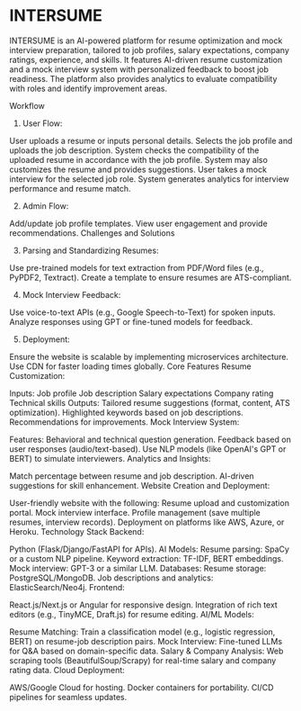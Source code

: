 # INTERSUME
INTERSUME is an AI-powered platform for resume optimization and mock interview preparation, tailored to job profiles, salary expectations, company ratings, experience, and skills. It features AI-driven resume customization and a mock interview system with personalized feedback to boost job readiness. The platform also provides analytics to evaluate compatibility with roles and identify improvement areas.

Workflow

1. User Flow:

User uploads a resume or inputs personal details.
Selects the job profile and uploads the job description.
System checks the compatibility of the uploaded resume in accordance with the job profile.
System may also customizes the resume and provides suggestions.
User takes a mock interview for the selected job role.
System generates analytics for interview performance and resume match.

2. Admin Flow:

Add/update job profile templates.
View user engagement and provide recommendations.
Challenges and Solutions

3. Parsing and Standardizing Resumes:

Use pre-trained models for text extraction from PDF/Word files (e.g., PyPDF2, Textract).
Create a template to ensure resumes are ATS-compliant.

4. Mock Interview Feedback:

Use voice-to-text APIs (e.g., Google Speech-to-Text) for spoken inputs.
Analyze responses using GPT or fine-tuned models for feedback.

5. Deployment:

Ensure the website is scalable by implementing microservices architecture.
Use CDN for faster loading times globally.
Core Features
Resume Customization:

Inputs:
Job profile
Job description
Salary expectations
Company rating
Technical skills
Outputs:
Tailored resume suggestions (format, content, ATS optimization).
Highlighted keywords based on job descriptions.
Recommendations for improvements.
Mock Interview System:

Features:
Behavioral and technical question generation.
Feedback based on user responses (audio/text-based).
Use NLP models (like OpenAI's GPT or BERT) to simulate interviewers.
Analytics and Insights:

Match percentage between resume and job description.
AI-driven suggestions for skill enhancement.
Website Creation and Deployment:

User-friendly website with the following:
Resume upload and customization portal.
Mock interview interface.
Profile management (save multiple resumes, interview records).
Deployment on platforms like AWS, Azure, or Heroku.
Technology Stack
Backend:

Python (Flask/Django/FastAPI for APIs).
AI Models:
Resume parsing: SpaCy or a custom NLP pipeline.
Keyword extraction: TF-IDF, BERT embeddings.
Mock interview: GPT-3 or a similar LLM.
Databases:
Resume storage: PostgreSQL/MongoDB.
Job descriptions and analytics: ElasticSearch/Neo4j.
Frontend:

React.js/Next.js or Angular for responsive design.
Integration of rich text editors (e.g., TinyMCE, Draft.js) for resume editing.
AI/ML Models:

Resume Matching:
Train a classification model (e.g., logistic regression, BERT) on resume-job description pairs.
Mock Interview:
Fine-tuned LLMs for Q&A based on domain-specific data.
Salary & Company Analysis:
Web scraping tools (BeautifulSoup/Scrapy) for real-time salary and company rating data.
Cloud Deployment:

AWS/Google Cloud for hosting.
Docker containers for portability.
CI/CD pipelines for seamless updates.
